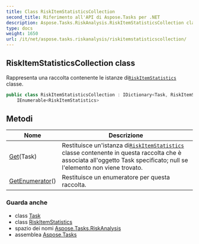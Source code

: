 ```yaml
---
title: Class RiskItemStatisticsCollection
second_title: Riferimento all'API di Aspose.Tasks per .NET
description: Aspose.Tasks.RiskAnalysis.RiskItemStatisticsCollection classe. Rappresenta una raccolta contenente le istanze diRiskItemStatistics classe.
type: docs
weight: 1650
url: /it/net/aspose.tasks.riskanalysis/riskitemstatisticscollection/
---
```

## RiskItemStatisticsCollection class

Rappresenta una raccolta contenente le istanze di[`RiskItemStatistics`](../riskitemstatistics/) classe.

```csharp
public class RiskItemStatisticsCollection : IDictionary<Task, RiskItemStatistics>, 
    IEnumerable<RiskItemStatistics>
```

## Metodi

| Nome | Descrizione |
| --- | --- |
| [Get](../../aspose.tasks.riskanalysis/riskitemstatisticscollection/get/)(Task) | Restituisce un'istanza di[`RiskItemStatistics`](../riskitemstatistics/) classe contenente in questa raccolta che è associata all'oggetto Task specificato; null se l'elemento non viene trovato. |
| [GetEnumerator](../../aspose.tasks.riskanalysis/riskitemstatisticscollection/getenumerator/)() | Restituisce un enumeratore per questa raccolta. |

### Guarda anche

* class [Task](../../aspose.tasks/task/)
* class [RiskItemStatistics](../riskitemstatistics/)
* spazio dei nomi [Aspose.Tasks.RiskAnalysis](../../aspose.tasks.riskanalysis/)
* assemblea [Aspose.Tasks](../../)



